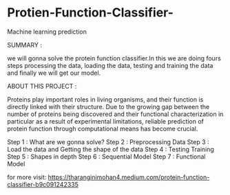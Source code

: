 # Protien-Function-Classifier-
Machine learning prediction

SUMMARY :

we will gonna solve the protein function classifier.In this we are doing fours steps processing the data, loading the data, testing and training the data and finally we will get our model.

ABOUT THIS PROJECT :

Proteins play important roles in living organisms, and their function is directly linked with their structure. Due to the growing gap between the number of proteins being discovered and their functional characterization in particular as a result of experimental limitations, reliable prediction of protein function through computational means has become crucial.

Step 1 : What are we gonna solve?
Step 2 : Preprocessing Data 
Step 3 : Load the data and Getting the shape of the data
Step 4 : Testing Training
Step 5 : Shapes in depth 
Step 6 : Sequential Model 
Step 7 : Functional Model 

for more visit:
https://tharanginimohan4.medium.com/protein-function-classifier-b9c091242335





